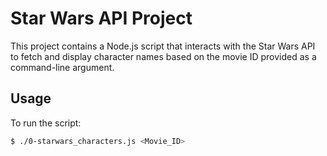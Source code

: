 # Star Wars API Project

This project contains a Node.js script that interacts with the Star Wars API to fetch and display character names based on the movie ID provided as a command-line argument.

## Usage

To run the script:

```bash
$ ./0-starwars_characters.js <Movie_ID>
